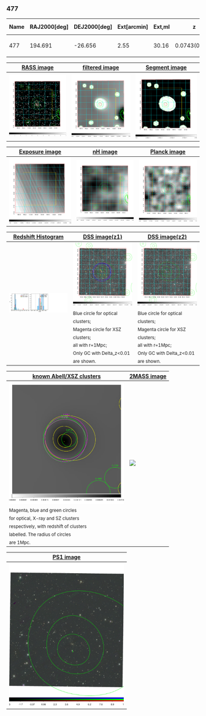 <div STYLE="page-break-after: always;"></div>

### 477

|Name|RAJ2000[deg]|DEJ2000[deg] |Ext[arcmin]| Ext,ml | z | z_src| C|GC(XSZ,Delta_z<0.01)| GC(OPT,Delta_z<0.01)|GC| R_sig[arcmin] | R500[arcmin] | R500[Mpc]| CRsig[c/s] | CR500[c/s] |L500[1E44 erg/s]|F500[1E-12 erg/s/cm^2]| M500[1E14 Msun]|Tx[keV]|Cnt_sig|Beta|Rc[arcmin]|Comment|Alias|
|---|---|---|---|---|---|------|---|--------|---------|----------|---|---|---|---|---|---|---|---|---|---|---|---|---|---|
|477| 194.691| -26.656| 2.55| 30.16| 0.0743(0.007)| z1, z_xsz| B| MCXC, XB| A, W| A, MCXC, W, XB| 8.312| 9.814| 0.831| 0.220(0.049)| 0.227(0.050)| 0.534(0.057)| 3.953(0.423)| 1.75(0.09)| 3.10(0.11)| 45.1| 0.908(-0.110+0.067)| 5.455(-0.812+0.649)| -| k309|

|[RASS image](../image/477/477_img.pdf)|[filtered image](../image/477/477_fil.pdf)|[Segment image](../image/477/477_seg.pdf)|
|-------------------|--------------------|-------------------|
| <img src="../image/477/477_img.png" width="300">  | <img src="../image/477/477_fil.png" width="300">   | <img src="../image/477/477_seg.png" width="300">  |

|[Exposure image](../image/477/477_mex.pdf)| [nH image](../image/477/477_nh.pdf)| [Planck image](../image/477/477_p.pdf)|
|-------------------|--------------------|-------------------|
|<img src="../image/477/477_mex.png" width="300">   | <img src="../image/477/477_nh.png" width="300">    | <img src="../image/477/477_p.png" width="300"> |

|[Redshift Histogram](../image/477/477_zg.pdf) | [DSS image(z1)](../image/477/477_dss_z1.pdf)      |  [DSS image(z2)](../image/477/477_dss_z2.pdf)    |
|-------------------|--------------------|-------------------|
|<img src="../image/477/477_zg.png" width="300"> |<img src="../image/477/477_dss_z1.png" width="300"> <sub><br>Blue circle for optical clusters; <br>Magenta circle for XSZ clusters; <br>all with r=1Mpc; <br>Only GC with Delta_z<0.01 are shown. </sub>| <img src="../image/477/477_dss_z2.png" width="300"><sub><br>Blue circle for optical clusters; <br>Magenta circle for XSZ clusters; <br>all with r=1Mpc; <br>Only GC with Delta_z<0.01 are shown. </sub> |

|[known Abell/XSZ clusters](../image/477/477_gc.pdf) | [2MASS image](../image/477/477_2mass.pdf)      |
|-------------------|-------------------|
|<img src=../image/477/477_gc.png width="300"> <br><sub>Magenta, blue and green circles <br>for optical, X-ray and SZ clusters <br>respectively, with redshift of clusters <br>labelled. The radius of circles <br>are 1Mpc.</sub>|<img src="../image/477/477_2mass.png" width="300">  |

|[PS1 image](../image/477/477_ps1.pdf)            |
|-------------------|
| <img src="../image/477/477_ps1.pdf" width="300">  |
